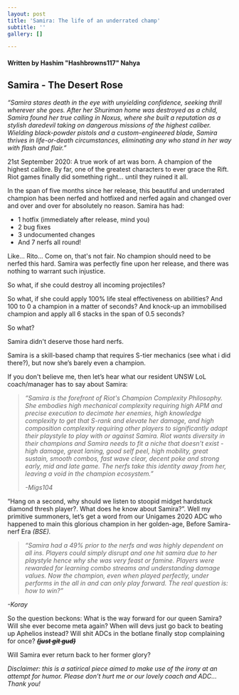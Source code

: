 ```yaml
---
layout: post
title: 'Samira: The life of an underrated champ'
subtitle: ''
gallery: []

---
```

#### Written by Hashim "Hashbrowns117" Nahya

## Samira - The Desert Rose

_“Samira stares death in the eye with unyielding confidence, seeking thrill wherever she goes. After her Shuriman home was destroyed as a child, Samira found her true calling in Noxus, where she built a reputation as a stylish daredevil taking on dangerous missions of the highest caliber. Wielding black-powder pistols and a custom-engineered blade, Samira thrives in life-or-death circumstances, eliminating any who stand in her way with flash and flair.”_

21st September 2020: A true work of art was born. A champion of the highest calibre. By far, one of the greatest characters to ever grace the Rift. Riot games finally did something right… until they ruined it all.

In the span of five months since her release, this beautiful and underrated champion has been nerfed and hotfixed and nerfed again and changed over and over and over for absolutely no reason. Samira has had:

* 1 hotfix (immediately after release, mind you)
* 2 bug fixes
* 3 undocumented changes
* And 7 nerfs all round!

Like… Rito… Come on, that's not fair. No champion should need to be nerfed this hard. Samira was perfectly fine upon her release, and there was nothing to warrant such injustice.

So what, if she could destroy all incoming projectiles?

So what, if she could apply 100% life steal effectiveness on abilities? And 100 to 0 a champion in a matter of seconds? And knock-up an immobilised champion and apply all 6 stacks in the span of 0.5 seconds?

So what?

Samira didn't deserve those hard nerfs.

Samira is a skill-based champ that requires S-tier mechanics (see what i did there?), but now she’s barely even a champion.

If you don't believe me, then let’s hear what our resident UNSW LoL coach/manager has to say about Samira:

> _“Samira is the forefront of Riot's Champion Complexity Philosophy. She embodies high mechanical complexity requiring high APM and precise execution to decimate her enemies, high knowledge complexity to get that S-rank and elevate her damage, and high composition complexity requiring other players to significantly adapt their playstyle to play with or against Samira. Riot wants diversity in their champions and Samira needs to fit a niche that doesn't exist - high damage, great laning, good self peel, high mobility, great sustain, smooth combos, fast wave clear, decent poke and strong early, mid and late game. The nerfs take this identity away from her, leaving a void in the champion ecosystem.”_
>
> _-Migs104_

“Hang on a second, why should we listen to stoopid midget hardstuck diamond thresh player?. What does he know about Samira?”. Well my primitive summoners, let’s get a word from our Unigames 2020 ADC who happened to main this glorious champion in her golden-age, Before Samira-nerf Era _(BSE)._

> _“Samira had a 49% prior to the nerfs and was highly dependent on all ins. Players could simply disrupt and one hit samira due to her playstyle hence why she was very feast or famine. Players were rewarded for learning combo streams and understanding damage values. Now the champion, even when played perfectly, under performs in the all in and can only play forward. The real question is: how to win?”_

_-Koray_

So the question beckons: What is the way forward for our queen Samira? Will she ever become meta again? When will devs just go back to beating up Aphelios instead? Will shit ADCs in the botlane finally stop complaining for once? **_~~(just git gud)~~_**

Will Samira ever return back to her former glory?

_Disclaimer: this is a satirical piece aimed to make use of the irony at an attempt for humor. Please don’t hurt me or our lovely coach and ADC… Thank you!_